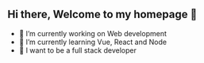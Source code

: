## Hi there, Welcome to my homepage 👋
- 🔭 I’m currently working on Web development
- 🌱 I’m currently learning Vue, React and Node
- 🚀 I want to be a full stack developer

<!--
**later-zc/later-zc** is a ✨ _special_ ✨ repository because its `README.md` (this file) appears on your GitHub profile.

Here are some ideas to get you started:

- 🔭 I’m currently working on Web development
- 🌱 I’m currently learning Vue, React and Node
- 👯 I’m looking to collaborate on ...
- 🤔 I’m looking for help with ...
- 💬 Ask me about ...
- 📫 How to reach me: ...
- 😄 Pronouns: ...
- ⚡ Fun fact: ...
-->
